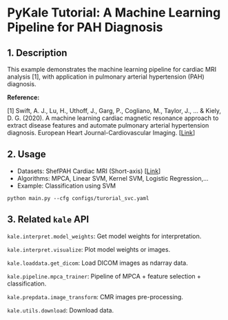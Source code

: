 # PyKale Tutorial: A Machine Learning Pipeline for PAH Diagnosis

## 1. Description

This example demonstrates the machine learning pipeline for cardiac MRI analysis [1], with application in pulmonary arterial hypertension (PAH) diagnosis.

**Reference:**

[1] Swift, A. J., Lu, H., Uthoff, J., Garg, P., Cogliano, M., Taylor, J., ... & Kiely, D. G. (2020). A machine learning cardiac magnetic resonance approach to extract disease features and automate pulmonary arterial hypertension diagnosis. European Heart Journal-Cardiovascular Imaging. [[Link](https://academic.oup.com/ehjcimaging/article/22/2/236/5717931)]

## 2. Usage

* Datasets: ShefPAH Cardiac MRI (Short-axis) [[Link](https://github.com/pykale/data/tree/main/images/ShefPAH-179)]
* Algorithms: MPCA, Linear SVM, Kernel SVM, Logistic Regression,...
* Example: Classification using SVM

`python main.py --cfg configs/turorial_svc.yaml`

## 3. Related `kale` API

`kale.interpret.model_weights`: Get model weights for interpretation.

`kale.interpret.visualize`: Plot model weights or images.

`kale.loaddata.get_dicom`: Load DICOM images as ndarray data.

`kale.pipeline.mpca_trainer`: Pipeline of MPCA + feature selection + classification.

`kale.prepdata.image_transform`: CMR images pre-processing.

`kale.utils.download`: Download data.
